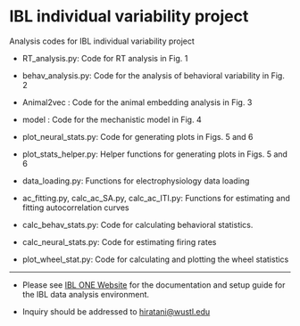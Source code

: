 # IBL individual variability project
Analysis codes for IBL individual variability project

- RT_analysis.py: Code for RT analysis in Fig. 1

- behav_analysis.py: Code for the analysis of behavioral variability in Fig. 2

- Animal2vec : Code for the animal embedding analysis in Fig. 3

- model : Code for the mechanistic model in Fig. 4

- plot_neural_stats.py: Code for generating plots in Figs. 5 and 6

- plot_stats_helper.py: Helper functions for generating plots in Figs. 5 and 6

- data_loading.py: Functions for electrophysiology data loading

- ac_fitting.py, calc_ac_SA.py, calc_ac_ITI.py: Functions for estimating and fitting autocorrelation curves

- calc_behav_stats.py: Code for calculating behavioral statistics.

- calc_neural_stats.py: Code for estimating firing rates

- plot_wheel_stat.py: Code for calculating and plotting the wheel statistics

- - - 

- Please see [IBL ONE Website](https://int-brain-lab.github.io/ONE/) for the documentation and setup guide for the IBL data analysis environment.

- Inquiry should be addressed to hiratani@wustl.edu
